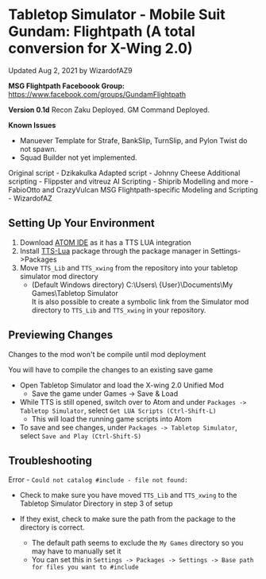 # Tabletop Simulator - Mobile Suit Gundam: Flightpath (A total conversion for X-Wing 2.0)
Updated Aug 2, 2021 by WizardofAZ9

**MSG Flightpath Faceboook Group:**
https://www.facebook.com/groups/GundamFlightpath

**Version 0.1d**
Recon Zaku Deployed.
GM Command Deployed.

**Known Issues**
- Manuever Template for Strafe, BankSlip, TurnSlip, and Pylon Twist do not spawn.
- Squad Builder not yet implemented.
 
Original script - Dzikakulka 
Adapted script - Johnny Cheese
Additional scripting - Flippster and vitreuz
AI Scripting - Shiprib
Modelling and more - FabioOtto and CrazyVulcan
MSG Flightpath-specific Modeling and Scripting - WizardofAZ

## Setting Up Your Environment

1.  Download [ATOM IDE](https://atom.io/) as it has a TTS LUA integration
2.  Install [TTS-Lua](https://atom.io/packages/tabletopsimulator-lua) package through the package manager in Settings->Packages
3.  Move `TTS_Lib` and `TTS_xwing` from the repository into your tabletop simulator mod directory
    * (Default Windows directory) C:\Users\ {User}\Documents\My Games\Tabletop Simulator\
    It is also possible to create a symbolic link from the Simulator mod directory to `TTS_Lib` and `TTS_xwing` in your repository.


## Previewing Changes
Changes to the mod won't be compile until mod deployment

You will have to compile the changes to an existing save game
* Open Tabletop Simulator and load the X-wing 2.0 Unified Mod
    * Save the game under Games -> Save & Load
* While TTS is still opened, switch over to Atom and under `Packages -> Tabletop Simulator`, select `Get LUA Scripts (Ctrl-Shift-L)`
    * This will load the running game scripts into Atom
* To save and see changes, under `Packages -> Tabletop Simulator`, select `Save and Play (Ctrl-Shift-S)`

## Troubleshooting

Error - `Could not catalog #include - file not found:`
* Check to make sure you have moved `TTS_Lib` and `TTS_xwing` to the Tabletop Simulator Directory in step 3 of setup

* If they exist, check to make sure the path from the package to the directory is correct.
    * The default path seems to exclude the `My Games` directory so you may have to manually set it
    * You can set this in `Settings -> Packages -> Settings -> Base path for files you want to #include`
